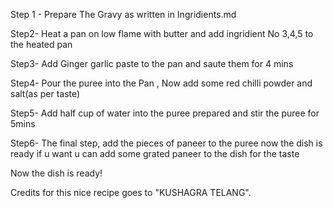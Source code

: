 Step 1 -
Prepare The Gravy as written in Ingridients.md

Step2- 
Heat a pan on low flame with butter and add ingridient No 3,4,5 to the heated pan

Step3-
Add Ginger garlic paste to the pan and saute them for 4 mins

Step4-
Pour the puree into the Pan , Now add some red chilli powder and salt(as per taste)

Step5-
Add half cup of water into the puree prepared and stir the puree for 5mins 

Step6-
The final step, add the pieces of paneer to the puree now the dish is ready if u want u can add some grated paneer to the dish for the taste

Now the dish is ready!

Credits for this nice recipe goes to "KUSHAGRA TELANG".